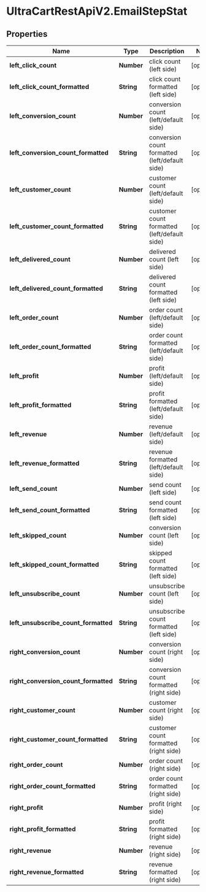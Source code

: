 # UltraCartRestApiV2.EmailStepStat

## Properties

Name | Type | Description | Notes
------------ | ------------- | ------------- | -------------
**left_click_count** | **Number** | click count (left side) | [optional] 
**left_click_count_formatted** | **String** | click count formatted (left side) | [optional] 
**left_conversion_count** | **Number** | conversion count (left/default side) | [optional] 
**left_conversion_count_formatted** | **String** | conversion count formatted (left/default side) | [optional] 
**left_customer_count** | **Number** | customer count (left/default side) | [optional] 
**left_customer_count_formatted** | **String** | customer count formatted (left/default side) | [optional] 
**left_delivered_count** | **Number** | delivered count (left side) | [optional] 
**left_delivered_count_formatted** | **String** | delivered count formatted (left side) | [optional] 
**left_order_count** | **Number** | order count (left/default side) | [optional] 
**left_order_count_formatted** | **String** | order count formatted (left/default side) | [optional] 
**left_profit** | **Number** | profit (left/default side) | [optional] 
**left_profit_formatted** | **String** | profit formatted (left/default side) | [optional] 
**left_revenue** | **Number** | revenue (left/default side) | [optional] 
**left_revenue_formatted** | **String** | revenue formatted (left/default side) | [optional] 
**left_send_count** | **Number** | send count (left side) | [optional] 
**left_send_count_formatted** | **String** | send count formatted (left side) | [optional] 
**left_skipped_count** | **Number** | conversion count (left side) | [optional] 
**left_skipped_count_formatted** | **String** | skipped count formatted (left side) | [optional] 
**left_unsubscribe_count** | **Number** | unsubscribe count (left side) | [optional] 
**left_unsubscribe_count_formatted** | **String** | unsubscribe count formatted (left side) | [optional] 
**right_conversion_count** | **Number** | conversion count (right side) | [optional] 
**right_conversion_count_formatted** | **String** | conversion count formatted (right side) | [optional] 
**right_customer_count** | **Number** | customer count (right side) | [optional] 
**right_customer_count_formatted** | **String** | customer count formatted (right side) | [optional] 
**right_order_count** | **Number** | order count (right side) | [optional] 
**right_order_count_formatted** | **String** | order count formatted (right side) | [optional] 
**right_profit** | **Number** | profit (right side) | [optional] 
**right_profit_formatted** | **String** | profit formatted (right side) | [optional] 
**right_revenue** | **Number** | revenue (right side) | [optional] 
**right_revenue_formatted** | **String** | revenue formatted (right side) | [optional] 


